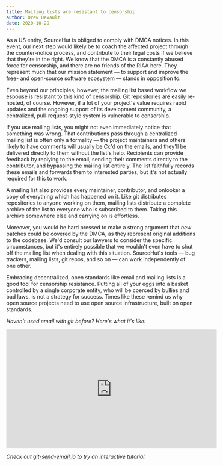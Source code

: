 ```yaml
---
title: Mailing lists are resistant to censorship
author: Drew DeVault
date: 2020-10-29
---
```


As a US entity, SourceHut is obliged to comply with DMCA notices. In this event,
our next step would likely be to coach the affected project through the
counter-notice process, and contribute to their legal costs if we believe that
they're in the right. We know that the DMCA is a constantly abused force for
censorship, and there are no friends of the RIAA here. They represent much that
our mission statement &mdash; to support and improve the free- and open-source
software ecosystem &mdash; stands in opposition to.

Even beyond our principles, however, the mailing list based workflow we espouse
is resistant to this kind of censorship. Git repositories are easily re-hosted,
of course. However, if a lot of your project's value requires rapid updates and
the ongoing support of its development community, a centralized,
pull-request-style system is vulnerable to censorship.

If you use mailing lists, you might not even immediately notice that something
was wrong. That contributions pass through a centralized mailing list is often
only a formality&nbsp;&mdash; the project maintainers and others likely to have
comments will usually be Cc'd on the emails, and they'll be delivered directly
to them without the list's help. Recipients can provide feedback by replying to
the email, sending their comments directly to the contributor, and bypassing the
mailing list entirely. The list faithfully records these emails and forwards
them to interested parties, but it's not actually required for this to work.

A mailing list also provides every maintainer, contributor, and onlooker a copy
of everything which has happened on it. Like git distributes repositories to
anyone working on them, mailing lists distribute a complete archive of the list
to everyone who is subscribed to them. Taking this archive somewhere else and
carrying on is effortless.

Moreover, you would be hard pressed to make a strong argument that *new* patches
could be covered by the DMCA, as they represent original additions to the
codebase. We'd consult our lawyers to consider the specific circumstances, but
it's entirely possible that we wouldn't even have to shut off the mailing list
when dealing with this situation. SourceHut's tools &mdash; bug trackers,
mailing lists, git repos, and so on &mdash; can work independently of one other.

Embracing decentralized, open standards like email and mailing lists is a good
tool for censorship resistance. Putting all of your eggs into a basket
controlled by a single corporate entity, who will be coerced by bullies and bad
laws, is not a strategy for success. Times like these remind us why open source
projects need to use open source infrastructure, built on open standards.

*Haven't used email with git before? Here's what it's like:*

<iframe
  width="560"
  height="315"
  sandbox="allow-same-origin allow-scripts allow-popups"
  src="https://spacepub.space/videos/embed/1619c000-7c44-4330-9177-29a0854bd759"
  frameborder="0" allowfullscreen></iframe>

*Check out [git-send-email.io](https://git-send-email.io) to try an interactive
tutorial.*
